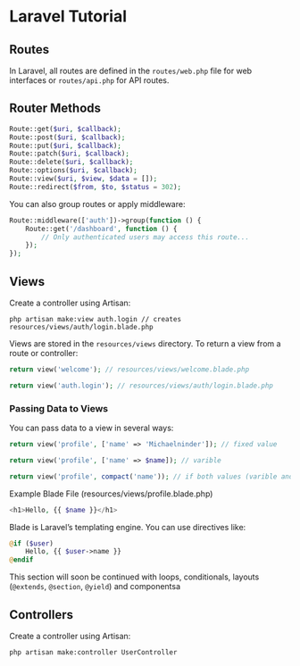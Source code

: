 # Laravel Tutorial


## Routes
In Laravel, all routes are defined in the `routes/web.php` file for web interfaces or `routes/api.php` for API routes.
## Router Methods
```php
Route::get($uri, $callback);
Route::post($uri, $callback);
Route::put($uri, $callback);
Route::patch($uri, $callback);
Route::delete($uri, $callback);
Route::options($uri, $callback);
Route::view($uri, $view, $data = []);
Route::redirect($from, $to, $status = 302);
```
You can also group routes or apply middleware:
```php
Route::middleware(['auth'])->group(function () {
    Route::get('/dashboard', function () {
        // Only authenticated users may access this route...
    });
});
```


## Views
Create a controller using Artisan:
```
php artisan make:view auth.login // creates resources/views/auth/login.blade.php
```
Views are stored in the `resources/views` directory.
To return a view from a route or controller:
```php
return view('welcome'); // resources/views/welcome.blade.php

return view('auth.login'); // resources/views/auth/login.blade.php
```
### Passing Data to Views
You can pass data to a view in several ways:
```php
return view('profile', ['name' => 'Michaelninder']); // fixed value

return view('profile', ['name' => $name]); // varible

return view('profile', compact('name')); // if both values (varible and datavalue have the same name
```
Example Blade File (resources/views/profile.blade.php)
```php
<h1>Hello, {{ $name }}</h1>
```
Blade is Laravel’s templating engine. You can use directives like:
```php
@if ($user)
    Hello, {{ $user->name }}
@endif
```
This section will soon be continued with loops, conditionals, layouts (`@extends`, `@section`, `@yield`) and componentsa


## Controllers
Create a controller using Artisan:
```
php artisan make:controller UserController
```

